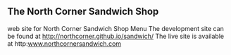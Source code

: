 ## The North Corner Sandwich Shop
web site for North Corner Sandwich Shop Menu
The development site can be found at http://northcorner.github.io/sandwich/
The live site is available at http:www.northcornersandwich.com
